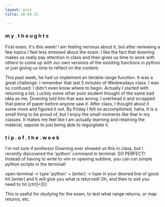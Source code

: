 ```yaml
---
layout: post
title: 10.04.15

---
```

<h3>m y . t h o u g h t s</h3>
First exam, it's this week! I am feeling nervous about it, but after reviewing a few topics I feel less stressed about the exam. I like the fact that downing makes us really pay attention in class and then gives us time to work with others to come up with our own versions of the exisiting functions in python or just giving us time to reflect on the content. 

This past week, he had us implement an iterable range function. It was a great challenge. I remember that last 5 minutes of Wednesdays class. I was so confused. I didn't even know where to begin. Actually I started with returning a list. Luckily some other poor student thought of the same bad idea as me. Downing told him that was wrong. I overhead it and scrapped that piece of paper before anyone saw it. After class, I thought about it some more and figured it out. By Friday I felt so accomplished, haha. It is a small thing to be proud of, but I enjoy the small moments like that in my classes. It makes me feel like I am actually learning and retaining the material, oppose to just being able to regurgitate it. 

<h3>t i p . o f . t h e . w e e k</h3>
I'm not sure if professor Downing ever showed us this in class, but I recently discovered the 'python' command in terminal. SO PERFECT! Instead of having to write to vim or opening sublime, you can run simple python scripts in the terminal! 

open terminal -> type 'python' + [enter] -> type in your desired line of good hit [enter] and it will give you what is returned! Oh, and then to exit you need to hit [ctrl]+[D]

This is useful for studying for the exam, to test what range returns, or map returns, etc. 
